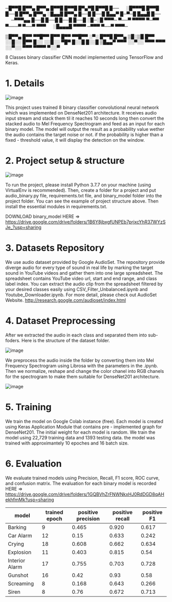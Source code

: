 
─█▀▀█ █▀▀▄ █▀▀▄ █▀▀█ █▀▀█ █▀▄▀█ █▀▀█ █── 　 ░█▀▀▀█ █▀▀█ █──█ █▀▀▄ █▀▀▄ 
░█▄▄█ █▀▀▄ █──█ █──█ █▄▄▀ █─▀─█ █▄▄█ █── 　 ─▀▀▀▄▄ █──█ █──█ █──█ █──█ 
░█─░█ ▀▀▀─ ▀──▀ ▀▀▀▀ ▀─▀▀ ▀───▀ ▀──▀ ▀▀▀ 　 ░█▄▄▄█ ▀▀▀▀ ─▀▀▀ ▀──▀ ▀▀▀─

▒█▀▀▄ █▀▀ ▀▀█▀▀ █▀▀ █▀▀ ▀▀█▀▀ ░▀░ █▀▀█ █▀▀▄ 
▒█░▒█ █▀▀ ░░█░░ █▀▀ █░░ ░░█░░ ▀█▀ █░░█ █░░█ 
▒█▄▄▀ ▀▀▀ ░░▀░░ ▀▀▀ ▀▀▀ ░░▀░░ ▀▀▀ ▀▀▀▀ ▀░░▀

8 Classes binary classifier CNN model implemented using TensorFlow and Keras.


# 1. Details

![image](https://user-images.githubusercontent.com/73744769/126275006-acce2ff2-a4e9-49b8-b37d-fa6fab988a71.png)

This project uses trained 8 binary classifier convolutional neural network which was implemented on DenseNet201 architecture. It receives audio input stream and stack them til it reaches 10 seconds long then convert the stacked audio to Mel Frequency Spectrogram and feed as an input for each binary model. The model will output the result as a probability value wether the audio contains the target noise or not. if the probability is higher than a fixed - threshold value, it will display the detection on the window.


# 2. Project setup & structure

![image](https://user-images.githubusercontent.com/73744769/126282616-a9d4f355-1363-4b33-86f8-20facaed9f40.png)

To run the project, please install Python 3.7.7 on your machine (using VirtualEnv is recommended). Then, create a folder for a project and put audio_binary.py file, requirements.txt file, and binary_model folder into the project folder. You can see the example of project structure above. Then install the essential modules in requirements.txt.

DOWNLOAD binary_model HERE => https://drive.google.com/drive/folders/1B6Y8jbxgfUNPEb7prjxcYhR37WYzSJe_?usp=sharing


# 3. Datasets Repository

We use audio dataset provided by Google AudioSet. The repository provide diverge audio for every type of sound in real life by marking the target sound in YouTube videos and gather them into one large spreadsheet. The spreadsheet contains YouTube video url, start and end range, and class label index. You can extract the audio clip from the spreadsheet filtered by your desired classes easily using CSV_Filter_Unbalanced.ipynb and Youtube_Downloader.ipynb. For more detail, please check out AudioSet Website. http://research.google.com/audioset/index.html


# 4. Dataset Preprocessing

After we extracted the audio in each class and separated them into sub-foders. Here is the structure of the dataset folder.

![image](https://user-images.githubusercontent.com/73744769/126277438-fb29047b-7a16-49fa-9bb2-c238f213a958.png)

We preprocess the audio inside the folder by converting them into Mel Frequency Spectrogram using Librosa with the parameters in the .ipynb. Then we normalize, reshape and change the color chanel into RGB chanels for the spectrogram to make them suitable for DenseNet201 architecture.

![image](https://user-images.githubusercontent.com/73744769/126278040-df92db9d-1973-4ebd-8666-08b693e385f6.png)


# 5. Training 

We train the model on Google Colab instance (free). Each model is created using Keras Application Module that contains pre - implemented graph for DenseNet201. The initial weight for each model is random. We train the model using 22,729 training data and 1393 testing data. the model was trained with approximantely 10 epoches and 16 batch size.


# 6. Evaluation

We evaluate trained models using Precision, Recall, F1 score, ROC curve, and confusion matrix. The evaluation for each binary model is recorded HERE => https://drive.google.com/drive/folders/1GQBVhZrFNWNkxHJ0RdDGD8qAHekhfmMk?usp=sharing

| model          | trained epoch | positive precision | positive recall | positive F1 |
|----------------|---------------|--------------------|-----------------|-------------|
| Barking        |       9       |        0.465       |      0.920      |    0.617    |
| Car Alarm      |       12      |        0.15        |      0.633      |    0.242    |
| Crying         |       18      |        0.608       |      0.662      |    0.634    |
| Explosion      |       11      |        0.403       |      0.815      |     0.54    |
| Interior Alarm |       17      |        0.755       |      0.703      |    0.728    |
| Gunshot        |       16      |        0.42        |       0.93      |     0.58    |
| Screaming      |       8       |        0.168       |      0.643      |    0.266    |
| Siren          |       8       |        0.76        |      0.672      |    0.713    |


